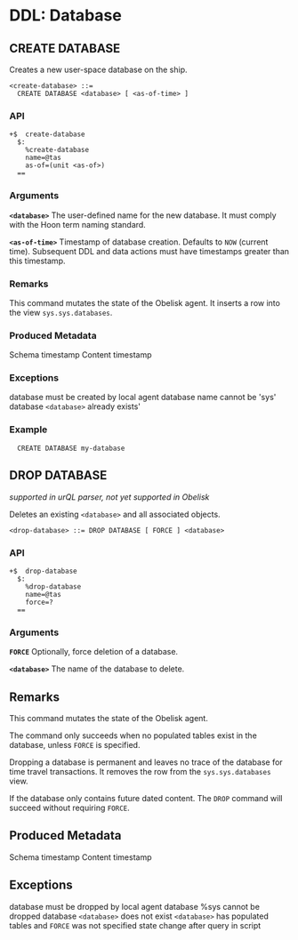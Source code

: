 # DDL: Database

## CREATE DATABASE

Creates a new user-space database on the ship.

```
<create-database> ::=
  CREATE DATABASE <database> [ <as-of-time> ]
```

### API
```
+$  create-database
  $:
    %create-database
    name=@tas
    as-of=(unit <as-of>)
  ==
```

### Arguments

**`<database>`**
The user-defined name for the new database. It must comply with the Hoon term naming standard. 

**`<as-of-time>`**
Timestamp of database creation. Defaults to `NOW` (current time). Subsequent DDL and data actions must have timestamps greater than this timestamp. 

### Remarks

This command mutates the state of the Obelisk agent. It inserts a row into the view `sys.sys.databases`.

### Produced Metadata

Schema timestamp
Content timestamp

### Exceptions

database must be created by local agent
database name cannot be 'sys'
database `<database>` already exists'

### Example
```
  CREATE DATABASE my-database
```

## DROP DATABASE

*supported in urQL parser, not yet supported in Obelisk*

Deletes an existing `<database>` and all associated objects.
```
<drop-database> ::= DROP DATABASE [ FORCE ] <database>
```

### API
```
+$  drop-database        
  $: 
    %drop-database
    name=@tas
    force=?
  ==
```

### Arguments

**`FORCE`**
Optionally, force deletion of a database.

**`<database>`**
The name of the database to delete.

## Remarks
This command mutates the state of the Obelisk agent.

The command only succeeds when no populated tables exist in the database, unless `FORCE` is specified.

Dropping a database is permanent and leaves no trace of the database for time travel transactions. It removes the row from the `sys.sys.databases` view.

If the database only contains future dated content. The `DROP` command will succeed without requiring `FORCE`.

## Produced Metadata
Schema timestamp
Content timestamp

## Exceptions
database must be dropped by local agent
database %sys cannot be dropped
database `<database>` does not exist
`<database>` has populated tables and `FORCE` was not specified
state change after query in script